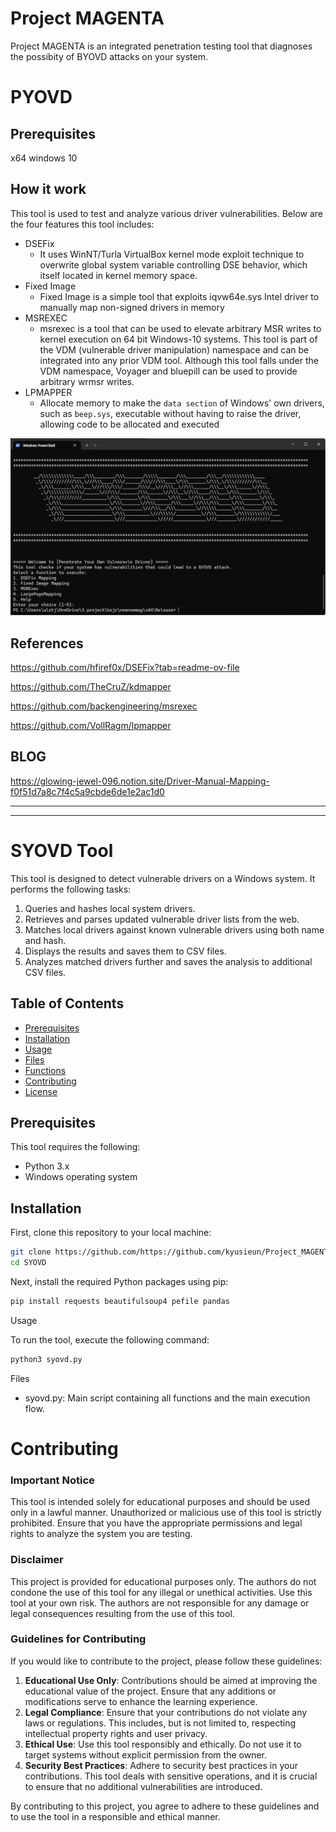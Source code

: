 # Project MAGENTA


Project MAGENTA is an integrated penetration testing tool that diagnoses the possibity of BYOVD attacks on your system.

# PYOVD
## Prerequisites
x64 windows 10

## How it work
This tool is used to test and analyze various driver vulnerabilities.
Below are the four features this tool includes:

- DSEFix
    - It uses WinNT/Turla VirtualBox kernel mode exploit technique to overwrite global system variable controlling DSE behavior, which itself located in kernel memory space.
- Fixed Image
    - Fixed Image is a simple tool that exploits iqvw64e.sys Intel driver to manually map non-signed drivers in memory
- MSREXEC
    - msrexec is a tool that can be used to elevate arbitrary MSR writes to kernel execution on 64 bit Windows-10 systems. This tool is part of the VDM (vulnerable driver manipulation) namespace and can be integrated into any prior VDM tool. Although this tool falls under the VDM namespace, Voyager and bluepill can be used to provide arbitrary wrmsr writes.
- LPMAPPER
    - Allocate memory to make the `data section` of Windows' own drivers, such as `beep.sys`, executable without having to raise the driver, allowing code to be allocated and executed

![Entry](./image/Entry.png)
## References
https://github.com/hfiref0x/DSEFix?tab=readme-ov-file

https://github.com/TheCruZ/kdmapper

https://github.com/backengineering/msrexec

https://github.com/VollRagm/lpmapper

## BLOG
https://glowing-jewel-096.notion.site/Driver-Manual-Mapping-f0f51d7a8c7f4c5a9cbde6de1e2ac1d0


***
***

# SYOVD Tool

This tool is designed to detect vulnerable drivers on a Windows system. It performs the following tasks:
1. Queries and hashes local system drivers.
2. Retrieves and parses updated vulnerable driver lists from the web.
3. Matches local drivers against known vulnerable drivers using both name and hash.
4. Displays the results and saves them to CSV files.
5. Analyzes matched drivers further and saves the analysis to additional CSV files.

## Table of Contents

- [Prerequisites](#prerequisites)
- [Installation](#installation)
- [Usage](#usage)
- [Files](#files)
- [Functions](#functions)
- [Contributing](#contributing)
- [License](#license)

## Prerequisites

This tool requires the following:
- Python 3.x
- Windows operating system

## Installation

First, clone this repository to your local machine:

```sh
git clone https://github.com/https://github.com/kyusieun/Project_MAGENTA.git
cd SYOVD
```

Next, install the required Python packages using pip:
```sh
pip install requests beautifulsoup4 pefile pandas
```
Usage

To run the tool, execute the following command:
```sh
python3 syovd.py
```

Files

-	syovd.py: Main script containing all functions and the main execution flow.

# Contributing

### Important Notice

This tool is intended solely for educational purposes and should be used only in a lawful manner. Unauthorized or malicious use of this tool is strictly prohibited. Ensure that you have the appropriate permissions and legal rights to analyze the system you are testing.

### Disclaimer

This project is provided for educational purposes only. The authors do not condone the use of this tool for any illegal or unethical activities. Use this tool at your own risk. The authors are not responsible for any damage or legal consequences resulting from the use of this tool.

### Guidelines for Contributing

If you would like to contribute to the project, please follow these guidelines:

1. **Educational Use Only**: Contributions should be aimed at improving the educational value of the project. Ensure that any additions or modifications serve to enhance the learning experience.
2. **Legal Compliance**: Ensure that your contributions do not violate any laws or regulations. This includes, but is not limited to, respecting intellectual property rights and user privacy.
3. **Ethical Use**: Use this tool responsibly and ethically. Do not use it to target systems without explicit permission from the owner.
4. **Security Best Practices**: Adhere to security best practices in your contributions. This tool deals with sensitive operations, and it is crucial to ensure that no additional vulnerabilities are introduced.

By contributing to this project, you agree to adhere to these guidelines and to use the tool in a responsible and ethical manner.
